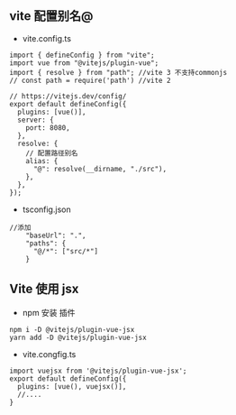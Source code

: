 ## vite 配置别名@

- vite.config.ts

```
import { defineConfig } from "vite";
import vue from "@vitejs/plugin-vue";
import { resolve } from "path"; //vite 3 不支持commonjs
// const path = require('path') //vite 2

// https://vitejs.dev/config/
export default defineConfig({
  plugins: [vue()],
  server: {
    port: 8080,
  },
  resolve: {
    // 配置路径别名
    alias: {
      "@": resolve(__dirname, "./src"),
    },
  },
});
```

- tsconfig.json

```
//添加
    "baseUrl": ".",
    "paths": {
      "@/*": ["src/*"]
    }
```

## Vite 使用 jsx

- npm 安装 插件

```
npm i -D @vitejs/plugin-vue-jsx
yarn add -D @vitejs/plugin-vue-jsx
```

- vite.congfig.ts

```
import vuejsx from '@vitejs/plugin-vue-jsx';
export default defineConfig({
  plugins: [vue(), vuejsx()],
  //....
}
```
